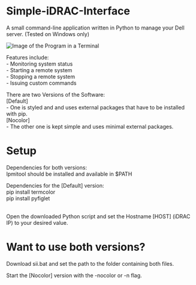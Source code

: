 # Simple-iDRAC-Interface
A small command-line application written in Python to manage your Dell server. (Tested on Windows only)

![Image of the Program in a Terminal](https://github.com/SomeCodecat/Simple-iDRAC-Interface/blob/main/sii.png)

Features include:
	<br>- Monitoring system status
	<br>- Starting a remote system
	<br>- Stopping a remote system
	<br>- Issuing custom commands

There are two Versions of the Software:
	<br>[Default]
	<br>- One is styled and and uses external packages that have to be installed with pip.
	<br>[Nocolor]
	<br>- The other one is kept simple and uses minimal external packages.
	
# Setup

Dependencies for both versions:
<br>Ipmitool should be installed and available in $PATH

Dependencies for the [Default] version:
<br>pip install termcolor
<br>pip install pyfiglet

<br>Open the downloaded Python script and set the Hostname [HOST] (iDRAC IP) to your desired value.

# Want to use both versions?

Download sii.bat and set the path to the folder containing both files.

Start the [Nocolor] version with the -nocolor or -n flag.
